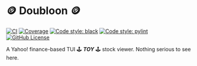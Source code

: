 # :coin: Doubloon :coin:

[![CI](https://github.com/joce/doubloon/actions/workflows/ci.yml/badge.svg)](https://github.com/joce/doubloon/actions/workflows/ci.yml)
[![Coverage](https://codecov.io/gh/joce/doubloon/graph/badge.svg)](https://codecov.io/gh/joce/doubloon)
[![Code style: black](https://img.shields.io/badge/code%20style-black-000000.svg)](https://github.com/psf/black)
[![Code style: pylint](https://img.shields.io/badge/linting-pylint-yellowgreen)](https://github.com/pylint-dev/pylint)
[![GitHub License](https://img.shields.io/github/license/joce/doubloon)](https://github.com/joce/doubloon/LICENSE)

A Yahoo! finance-based TUI :joystick: **_TOY_** :joystick: stock viewer. Nothing serious to see here.
